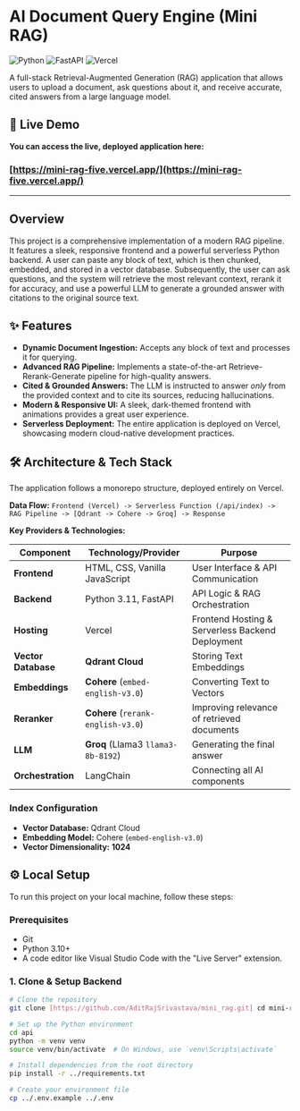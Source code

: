 # AI Document Query Engine (Mini RAG)

![Python](https://img.shields.io/badge/Python-3.11-3776AB?style=for-the-badge&logo=python)
![FastAPI](https://img.shields.io/badge/FastAPI-0.100-009688?style=for-the-badge&logo=fastapi)
![Vercel](https://img.shields.io/badge/Vercel-000000?style=for-the-badge&logo=vercel)

A full-stack Retrieval-Augmented Generation (RAG) application that allows users to upload a document, ask questions about it, and receive accurate, cited answers from a large language model.

## 🚀 Live Demo

**You can access the live, deployed application here:**
### [https://mini-rag-five.vercel.app/](https://mini-rag-five.vercel.app/)

---

## Overview

This project is a comprehensive implementation of a modern RAG pipeline. It features a sleek, responsive frontend and a powerful serverless Python backend. A user can paste any block of text, which is then chunked, embedded, and stored in a vector database. Subsequently, the user can ask questions, and the system will retrieve the most relevant context, rerank it for accuracy, and use a powerful LLM to generate a grounded answer with citations to the original source text.

## ✨ Features

* **Dynamic Document Ingestion:** Accepts any block of text and processes it for querying.
* **Advanced RAG Pipeline:** Implements a state-of-the-art Retrieve-Rerank-Generate pipeline for high-quality answers.
* **Cited & Grounded Answers:** The LLM is instructed to answer *only* from the provided context and to cite its sources, reducing hallucinations.
* **Modern & Responsive UI:** A sleek, dark-themed frontend with animations provides a great user experience.
* **Serverless Deployment:** The entire application is deployed on Vercel, showcasing modern cloud-native development practices.

## 🛠️ Architecture & Tech Stack

The application follows a monorepo structure, deployed entirely on Vercel.

**Data Flow:**
`Frontend (Vercel) -> Serverless Function (/api/index) -> RAG Pipeline -> [Qdrant -> Cohere -> Groq] -> Response`

**Key Providers & Technologies:**

| Component          | Technology/Provider                                        | Purpose                                          |
| ------------------ | ---------------------------------------------------------- | ------------------------------------------------ |
| **Frontend** | HTML, CSS, Vanilla JavaScript                              | User Interface & API Communication               |
| **Backend** | Python 3.11, FastAPI                                       | API Logic & RAG Orchestration                    |
| **Hosting** | Vercel                                                     | Frontend Hosting & Serverless Backend Deployment |
| **Vector Database**| **Qdrant Cloud** | Storing Text Embeddings                          |
| **Embeddings** | **Cohere** (`embed-english-v3.0`)                          | Converting Text to Vectors                       |
| **Reranker** | **Cohere** (`rerank-english-v3.0`)                         | Improving relevance of retrieved documents       |
| **LLM** | **Groq** (Llama3 `llama3-8b-8192`)                           | Generating the final answer                      |
| **Orchestration** | LangChain                                                  | Connecting all AI components                     |

### Index Configuration

* **Vector Database:** Qdrant Cloud
* **Embedding Model:** Cohere (`embed-english-v3.0`)
* **Vector Dimensionality:** **1024**

## ⚙️ Local Setup

To run this project on your local machine, follow these steps:

### Prerequisites
* Git
* Python 3.10+
* A code editor like Visual Studio Code with the "Live Server" extension.

### 1. Clone & Setup Backend
```bash
# Clone the repository
git clone [https://github.com/AditRajSrivastava/mini_rag.git] cd mini-rag-project

# Set up the Python environment
cd api
python -m venv venv
source venv/bin/activate  # On Windows, use `venv\Scripts\activate`

# Install dependencies from the root directory
pip install -r ../requirements.txt

# Create your environment file
cp ../.env.example ../.env